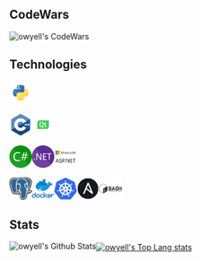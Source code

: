 
## CodeWars

<img src="https://www.codewars.com/users/kupns-aka-kupa/badges/large" alt="owyell's CodeWars">

## Technologies

<img alt="Python" 
     height="40" 
     src="https://raw.githubusercontent.com/github/explore/80688e429a7d4ef2fca1e82350fe8e3517d3494d/topics/python/python.png" />

<img alt="C++"
     align="left"
     height="40" 
     src="https://raw.githubusercontent.com/github/explore/80688e429a7d4ef2fca1e82350fe8e3517d3494d/topics/cpp/cpp.png" />

<img alt="Qt" 
     height="40" 
     src="https://raw.githubusercontent.com/github/explore/80688e429a7d4ef2fca1e82350fe8e3517d3494d/topics/qt/qt.png" />

<img alt="C#"
     align="left"
     height="40" 
     src="https://raw.githubusercontent.com/github/explore/80688e429a7d4ef2fca1e82350fe8e3517d3494d/topics/csharp/csharp.png" />

<img alt=".NET"
     align="left"
     height="40" 
     src="https://raw.githubusercontent.com/github/explore/80688e429a7d4ef2fca1e82350fe8e3517d3494d/topics/dotnet/dotnet.png" />

<img alt="ASP.NET"
     height="40" 
     src="https://raw.githubusercontent.com/github/explore/80688e429a7d4ef2fca1e82350fe8e3517d3494d/topics/aspnet/aspnet.png" />

<img alt="PostgeSql"
     align="left"
     height="40" 
     src="https://raw.githubusercontent.com/github/explore/80688e429a7d4ef2fca1e82350fe8e3517d3494d/topics/postgresql/postgresql.png" />

<img alt="Docker" 
     align="left"
     height="40" 
     src="https://raw.githubusercontent.com/github/explore/80688e429a7d4ef2fca1e82350fe8e3517d3494d/topics/docker/docker.png" />

<img alt="k8s"
     align="left"
     height="40"
     src="https://raw.githubusercontent.com/github/explore/80688e429a7d4ef2fca1e82350fe8e3517d3494d/topics/kubernetes/kubernetes.png" />

<img alt="Ansible"
     align="left"
     height="40"
     src="https://raw.githubusercontent.com/github/explore/80688e429a7d4ef2fca1e82350fe8e3517d3494d/topics/ansible/ansible.png" />
     
<img alt="Bash"
     height="40"
     src="https://raw.githubusercontent.com/github/explore/80688e429a7d4ef2fca1e82350fe8e3517d3494d/topics/bash/bash.png" />
     
## Stats

<a href="https://github.com/nevrending/github-readme-stats">
  <img align="left"
       alt="owyell's Github Stats" 
       src="https://github-readme-stats.vercel.app/api?username=kupns-aka-kupa&show_icons=true&layout=compact" />
</a>

<a href="https://github.com/nevrending/github-readme-stats">
  <img align="center" 
       alt="owyell's Top Lang stats"
       src="https://github-readme-stats.vercel.app/api/top-langs/?username=kupns-aka-kupa&layout=compact" />
</a>
